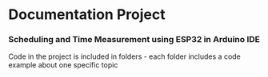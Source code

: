 # Documentation Project

### Scheduling and Time Measurement using ESP32 in Arduino IDE

Code in the project is included in folders - each folder includes a code example about one specific topic
